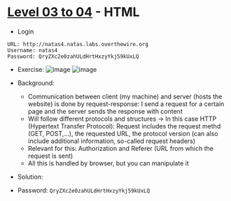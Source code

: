 # [Level 03 to 04](https://overthewire.org/wargames/natas/natas4.html) - HTML

- Login
```
URL: http://natas4.natas.labs.overthewire.org
Username: natas4
Password: QryZXc2e0zahULdHrtHxzyYkj59kUxLQ
```
- Exercise:
![image](https://github.com/user-attachments/assets/3e3b7184-4571-4626-933a-81aa8ee555ac)
![image](https://github.com/user-attachments/assets/d99c9d95-18d2-4f0e-a916-ff76c68e8efe)

- Background:
  - Communication between client (my machine) and server (hosts the website) is done by request-response: I send a request for a certain page and the server sends the response with content
  - Will follow different protocols and structures -> In this case HTTP (Hypertext Transfer Protocol): Request includes the request methd (GET, POST,...), the requested URL, the protocol version (can also include additional information, so-called request headers)
  - Relevant for this: Authorization and Referer (URL from which the request is sent)
  - All this is handled by browser, but you can manipulate it
- Solution:
- Password: `QryZXc2e0zahULdHrtHxzyYkj59kUxLQ`
